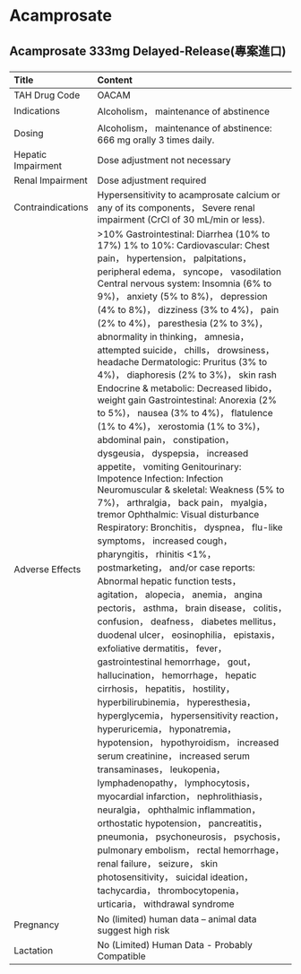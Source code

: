 # Acamprosate

## Acamprosate 333mg Delayed-Release(專案進口)

##### 

| Title              | Content                                                                                                                                                                                                                                                                                                                                                                                                                                                                                                                                                                                                                                                                                                                                                                                                                                                                                                                                                                                                                                                                                                                                                                                                                                                                                                                                                                                                                                                                                                                                                                                                                                                                                                                                                                                                                                                                                                                                                                                                                                      |
|:-------------------|:---------------------------------------------------------------------------------------------------------------------------------------------------------------------------------------------------------------------------------------------------------------------------------------------------------------------------------------------------------------------------------------------------------------------------------------------------------------------------------------------------------------------------------------------------------------------------------------------------------------------------------------------------------------------------------------------------------------------------------------------------------------------------------------------------------------------------------------------------------------------------------------------------------------------------------------------------------------------------------------------------------------------------------------------------------------------------------------------------------------------------------------------------------------------------------------------------------------------------------------------------------------------------------------------------------------------------------------------------------------------------------------------------------------------------------------------------------------------------------------------------------------------------------------------------------------------------------------------------------------------------------------------------------------------------------------------------------------------------------------------------------------------------------------------------------------------------------------------------------------------------------------------------------------------------------------------------------------------------------------------------------------------------------------------|
| TAH Drug Code      | OACAM                                                                                                                                                                                                                                                                                                                                                                                                                                                                                                                                                                                                                                                                                                                                                                                                                                                                                                                                                                                                                                                                                                                                                                                                                                                                                                                                                                                                                                                                                                                                                                                                                                                                                                                                                                                                                                                                                                                                                                                                                                        |
| Indications        | Alcoholism， maintenance of abstinence                                                                                                                                                                                                                                                                                                                                                                                                                                                                                                                                                                                                                                                                                                                                                                                                                                                                                                                                                                                                                                                                                                                                                                                                                                                                                                                                                                                                                                                                                                                                                                                                                                                                                                                                                                                                                                                                                                                                                                                                       |
| Dosing             | Alcoholism， maintenance of abstinence: 666 mg orally 3 times daily.                                                                                                                                                                                                                                                                                                                                                                                                                                                                                                                                                                                                                                                                                                                                                                                                                                                                                                                                                                                                                                                                                                                                                                                                                                                                                                                                                                                                                                                                                                                                                                                                                                                                                                                                                                                                                                                                                                                                                                         |
| Hepatic Impairment | Dose adjustment not necessary                                                                                                                                                                                                                                                                                                                                                                                                                                                                                                                                                                                                                                                                                                                                                                                                                                                                                                                                                                                                                                                                                                                                                                                                                                                                                                                                                                                                                                                                                                                                                                                                                                                                                                                                                                                                                                                                                                                                                                                                                |
| Renal Impairment   | Dose adjustment required                                                                                                                                                                                                                                                                                                                                                                                                                                                                                                                                                                                                                                                                                                                                                                                                                                                                                                                                                                                                                                                                                                                                                                                                                                                                                                                                                                                                                                                                                                                                                                                                                                                                                                                                                                                                                                                                                                                                                                                                                     |
| Contraindications  | Hypersensitivity to acamprosate calcium or any of its components， Severe renal impairment (CrCl of 30 mL/min or less).                                                                                                                                                                                                                                                                                                                                                                                                                                                                                                                                                                                                                                                                                                                                                                                                                                                                                                                                                                                                                                                                                                                                                                                                                                                                                                                                                                                                                                                                                                                                                                                                                                                                                                                                                                                                                                                                                                                      |
| Adverse Effects    | >10% Gastrointestinal: Diarrhea (10% to 17%) 1% to 10%: Cardiovascular: Chest pain， hypertension， palpitations， peripheral edema， syncope， vasodilation Central nervous system: Insomnia (6% to 9%)， anxiety (5% to 8%)， depression (4% to 8%)， dizziness (3% to 4%)， pain (2% to 4%)， paresthesia (2% to 3%)， abnormality in thinking， amnesia， attempted suicide， chills， drowsiness， headache Dermatologic: Pruritus (3% to 4%)， diaphoresis (2% to 3%)， skin rash Endocrine & metabolic: Decreased libido， weight gain Gastrointestinal: Anorexia (2% to 5%)， nausea (3% to 4%)， flatulence (1% to 4%)， xerostomia (1% to 3%)， abdominal pain， constipation， dysgeusia， dyspepsia， increased appetite， vomiting Genitourinary: Impotence Infection: Infection Neuromuscular & skeletal: Weakness (5% to 7%)， arthralgia， back pain， myalgia， tremor Ophthalmic: Visual disturbance Respiratory: Bronchitis， dyspnea， flu-like symptoms， increased cough， pharyngitis， rhinitis <1%， postmarketing， and/or case reports: Abnormal hepatic function tests， agitation， alopecia， anemia， angina pectoris， asthma， brain disease， colitis， confusion， deafness， diabetes mellitus， duodenal ulcer， eosinophilia， epistaxis， exfoliative dermatitis， fever， gastrointestinal hemorrhage， gout， hallucination， hemorrhage， hepatic cirrhosis， hepatitis， hostility， hyperbilirubinemia， hyperesthesia， hyperglycemia， hypersensitivity reaction， hyperuricemia， hyponatremia， hypotension， hypothyroidism， increased serum creatinine， increased serum transaminases， leukopenia， lymphadenopathy， lymphocytosis， myocardial infarction， nephrolithiasis， neuralgia， ophthalmic inflammation， orthostatic hypotension， pancreatitis， pneumonia， psychoneurosis， psychosis， pulmonary embolism， rectal hemorrhage， renal failure， seizure， skin photosensitivity， suicidal ideation， tachycardia， thrombocytopenia， urticaria， withdrawal syndrome |
| Pregnancy          | No (limited) human data – animal data suggest high risk                                                                                                                                                                                                                                                                                                                                                                                                                                                                                                                                                                                                                                                                                                                                                                                                                                                                                                                                                                                                                                                                                                                                                                                                                                                                                                                                                                                                                                                                                                                                                                                                                                                                                                                                                                                                                                                                                                                                                                                      |
| Lactation          | No (Limited) Human Data - Probably Compatible                                                                                                                                                                                                                                                                                                                                                                                                                                                                                                                                                                                                                                                                                                                                                                                                                                                                                                                                                                                                                                                                                                                                                                                                                                                                                                                                                                                                                                                                                                                                                                                                                                                                                                                                                                                                                                                                                                                                                                                                |

